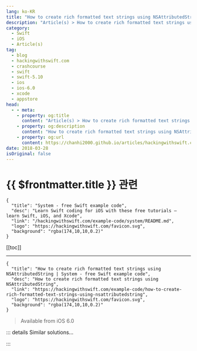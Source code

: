 ```yaml
---
lang: ko-KR
title: "How to create rich formatted text strings using NSAttributedString"
description: "Article(s) > How to create rich formatted text strings using NSAttributedString"
category:
  - Swift
  - iOS
  - Article(s)
tag: 
  - blog
  - hackingwithswift.com
  - crashcourse
  - swift
  - swift-5.10
  - ios
  - ios-6.0
  - xcode
  - appstore
head:
  - - meta:
    - property: og:title
      content: "Article(s) > How to create rich formatted text strings using NSAttributedString"
    - property: og:description
      content: "How to create rich formatted text strings using NSAttributedString"
    - property: og:url
      content: https://chanhi2000.github.io/articles/hackingwithswift.com/example-code/how-to-create-rich-formatted-text-strings-using-nsattributedstring.html
date: 2018-03-28
isOriginal: false
---
```


# {{ $frontmatter.title }} 관련

```component VPCard
{
  "title": "System - free Swift example code",
  "desc": "Learn Swift coding for iOS with these free tutorials – learn Swift, iOS, and Xcode",
  "link": "/hackingwithswift.com/example-code/system/README.md",
  "logo": "https://hackingwithswift.com/favicon.svg",
  "background": "rgba(174,10,10,0.2)"
}
```

[[toc]]

---

```component VPCard
{
  "title": "How to create rich formatted text strings using NSAttributedString | System - free Swift example code",
  "desc": "How to create rich formatted text strings using NSAttributedString",
  "link": "https://hackingwithswift.com/example-code/how-to-create-rich-formatted-text-strings-using-nsattributedstring",
  "logo": "https://hackingwithswift.com/favicon.svg",
  "background": "rgba(174,10,10,0.2)"
}
```

> Available from iOS 6.0

<!-- TODO: 작성 -->

<!-- 
Attributed strings are strings with formatting attached, which means fonts, colors, alignment, line spacing and more. They are supported in many places around iOS, which means you can assign a fully formatted string to a `UILabel` and have it look great with no further work.

Please keep in mind, when working with fonts it's preferable to use Dynamic Type where possible so that a user's font size settings are honored. The example code below creates an attributed string using the "Headline" Dynamic Type size, then colors it purple. That is then placed into a `UILabel` by setting its `attributedText` property:

```swift
let titleAttributes = [NSAttributedString.Key.font: UIFont.preferredFont(forTextStyle: .headline), NSAttributedString.Key.foregroundColor: UIColor.purple]

let titleString = NSAttributedString(string: "Read all about it!", attributes: titleAttributes)
yourLabel.attributedText = titleString
```

-->

::: details Similar solutions…

<!--
/example-code/system/how-to-convert-html-to-an-nsattributedstring">How to convert HTML to an NSAttributedString 
/quick-start/swiftui/swiftui-tips-and-tricks">SwiftUI tips and tricks 
/example-code/uikit/how-to-render-an-nsattributedstring-to-a-pdf">How to render an NSAttributedString to a PDF 
/example-code/system/how-to-make-tappable-links-in-nsattributedstring">How to make tappable links in NSAttributedString 
/quick-start/swiftui/how-to-add-advanced-text-styling-using-attributedstring">How to add advanced text styling using AttributedString</a>
-->

:::

